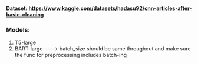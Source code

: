 #### Dataset: https://www.kaggle.com/datasets/hadasu92/cnn-articles-after-basic-cleaning

### Models:

1. T5-large
2. BART-large  ---> batch_size should be same throughout and make sure the func for preprocessing includes batch-ing

